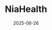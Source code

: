 ---  
layout: startup_page  
title: "NiaHealth"  
id: "niahealth.co"  
permalink: "/niahealthniahealth.co06262025/"  
website: "https://www.niahealth.co/"  
funding_round: "Seed"  
funding_amount: "$5.75M"  
investors: "Golden Ventures, Kyle Braatz, Satish Kanwar & Arati Sharma, Jonathan Ehrlich, Zach Coelius, The51 women-focused venture fund, Jason Smith, Kathy Butler, Boris Wertz, ScaleGood Fund, Garage Capital, Ivan Yuen"  
about: "NiaHealth is a Canadian health tech startup providing a proactive health platform that combines biomarker testing, fitness wearable integration, and personalized clinical consultation. It empowers Canadians to take control of their health through advanced testing and guidance, aiming to address the stagnation in Canadian life expectancy and rise of chronic illness by offering tools and support to improve health outcomes before symptoms arise."  
markets: "Healthtech, Artificial Intelligence (AI), Health Care, Wellness"  
hq: "Edmonton, Alberta, Canada"  
founded_year: "2023"  
linkedin: "https://ca.linkedin.com/company/niahealthco"  
twitter: "https://twitter.com/niahealthco"  
instagram: ""  
facebook: "https://www.facebook.com/niahealthco/"  
crunchbase: "https://www.crunchbase.com/organization/niahealth"  
pitchbook: "https://pitchbook.com/profiles/company/547558-21"  

date_display: "26-Jun-2025"  
date: "2025-06-26"

# SEO Optimization  
meta_title: "NiaHealth - Seed Funding ($5.75M)"  
meta_description: "NiaHealth, NiaHealth is a Canadian health tech startup providing a proactive health platform that combines biomarker testing, fitness wearable integration, and p..."  
meta_keywords: "NiaHealth, Healthtech, Artificial Intelligence (AI), Health Care, Wellness, Seed funding"  
canonical_url: "https://startup.projectstartups.com/niahealthniahealth.co06262025/"  
---